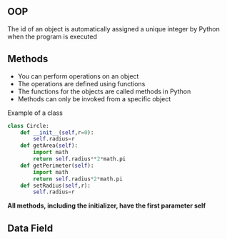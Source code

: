 ## OOP
The id of an object is automatically assigned a unique integer by Python when the program is executed

## Methods
+ You can perform operations on an object
+ The operations are defined using functions
+ The functions for the objects are called methods in Python
+ Methods can only be invoked from a specific object

Example of a class

```python
class Circle:
    def __init__(self,r=0):
        self.radius=r
    def getArea(self):
        import math
        return self.radius**2*math.pi
    def getPerimeter(self):
        import math
        return self.radius*2*math.pi
    def setRadius(self,r):
        self.radius=r
```

**All methods, including the initializer, have the first parameter self**

## Data Field